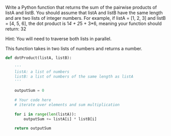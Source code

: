  Write a Python function that returns the sum of the pairwise products of listA and listB. You should assume that listA and listB have the same length and are two lists of integer numbers. For example, if listA = [1, 2, 3] and listB = [4, 5, 6], the dot product is 1*4 + 2*5 + 3*6, meaning your function should return: 32

Hint: You will need to traverse both lists in parallel.

This function takes in two lists of numbers and returns a number.
```py
def dotProduct(listA, listB):

    '''
    listA: a list of numbers
    listB: a list of numbers of the same length as listA
    '''
    
    outputSum = 0
        
    # Your code here
    # iterate over elements and sum multiplication
    
    for i in range(len(listA)):
        outputSum += listA[i] * listB[i]
        
    return outputSum
```
